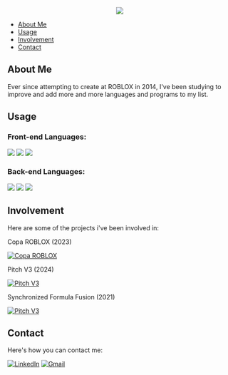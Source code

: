 <p align="center">
  <img src="https://i.imgur.com/iYr6r0J.png" />
</p>

- [About Me](#about-me)
- [Usage](#usage)
- [Involvement](#involvement)
- [Contact](#contact)

## About Me
Ever since attempting to create at ROBLOX in 2014, I've been studying to improve and add more and more languages and programs to my list.

## Usage
### Front-end Languages:
<p align="left">
  <img src="https://i.imgur.com/KbY2kZh.png" />
    <img src="https://i.imgur.com/aA2BaAk.png" />
      <img src="https://i.imgur.com/OPkkidi.png" />
</p>

### Back-end Languages:
<p align="left">
  <img src="https://i.imgur.com/lWYp9Nv.png" />
    <img src="https://i.imgur.com/1ec9NeH.png" />
      <img src="https://i.imgur.com/KFOKzbV.png" />
</p>

## Involvement
Here are some of the projects i've been involved in:

Copa ROBLOX (2023)

[![Copa ROBLOX](https://i.imgur.com/XZhuoMO.png)](https://www.roblox.com/games/15235082344/Copa-ROBLOX-Mapa-de-Treino)

Pitch V3 (2024)

[![Pitch V3](https://i.imgur.com/tfpYDp7.png)](https://www.roblox.com/games/13992332877/MPS-Pitch-V3)

Synchronized Formula Fusion (2021)

[![Pitch V3](https://i.imgur.com/vlQf4rD.png)](https://www.roblox.com/games/2097930161/NEW-ERA-OF-SF-FUSION-SF-Fusion)

## Contact
Here's how you can contact me:

[![LinkedIn](https://i.imgur.com/Z40Lmwr.png)](https://www.linkedin.com/in/john-kieth-361528185/) [![Gmail](https://i.imgur.com/yjGT6H5.png)](mailto:flight7t7@gmail.com)

